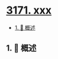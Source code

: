 # [3171. xxx](https://github.com/Tdahuyou/TNotes.leetcode/tree/main/notes/3171.%20xxx)

<!-- region:toc -->

- [1. 📝 概述](#1--概述)

<!-- endregion:toc -->

## 1. 📝 概述
